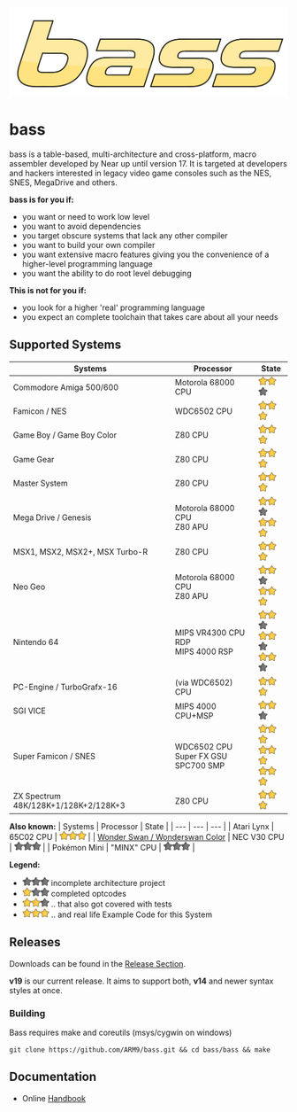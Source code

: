 ![bass](doc/bass.svg)


# bass

bass is a table-based, multi-architecture and cross-platform, macro assembler developed by Near up until version 17. It is targeted at developers and hackers interested in legacy video game consoles such as the NES, SNES, MegaDrive and others.

**bass is for you if:**
  * you want or need to work low level
  * you want to avoid dependencies
  * you target obscure systems that lack any other compiler
  * you want to build your own compiler
  * you want extensive macro features giving you the convenience of a higher-level programming language
  * you want the ability to do root level debugging

**This is not for you if:**
  * you look for a higher 'real' programming language
  * you expect an complete toolchain that takes care about all your needs

## Supported Systems

| Systems | Processor | State |
| --- | --- | --- |
| Commodore Amiga 500/600 | Motorola 68000 CPU | ![](doc/star.png)![](doc/star.png)![](doc/starless.png) |
| Famicon / NES | WDC6502 CPU | ![](doc/star.png)![](doc/star.png)![](doc/star.png) |
| Game Boy / Game Boy Color | Z80 CPU | ![](doc/star.png)![](doc/star.png)![](doc/star.png) |
| Game Gear | Z80 CPU | ![](doc/star.png)![](doc/star.png)![](doc/star.png) |
| Master System | Z80 CPU | ![](doc/star.png)![](doc/star.png)![](doc/star.png) |
| Mega Drive / Genesis | Motorola 68000 CPU <br> Z80 APU| ![](doc/star.png)![](doc/star.png)![](doc/starless.png) <br> ![](doc/star.png)![](doc/star.png)![](doc/star.png)|
| MSX1, MSX2, MSX2+, MSX Turbo-R|Z80 CPU |![](doc/star.png)![](doc/star.png)![](doc/star.png) |
| Neo Geo | Motorola 68000 CPU <br> Z80 APU| ![](doc/star.png)![](doc/star.png)![](doc/starless.png) <br> ![](doc/star.png)![](doc/star.png)![](doc/star.png)|
| Nintendo 64 | MIPS VR4300 CPU<br>RDP<br>MIPS 4000 RSP | ![](doc/star.png)![](doc/star.png)![](doc/starless.png) <br>![](doc/star.png)![](doc/star.png)![](doc/starless.png)<br>![](doc/star.png)![](doc/star.png)![](doc/starless.png) |
| PC-Engine / TurboGrafx-16 | (via WDC6502) CPU | ![](doc/star.png)![](doc/star.png)![](doc/star.png) | 
| SGI VICE | MIPS 4000 CPU+MSP | ![](doc/star.png)![](doc/star.png)![](doc/starless.png) |
| Super Famicon / SNES | WDC6502 CPU<br>Super FX GSU<br>SPC700 SMP | ![](doc/star.png)![](doc/star.png)![](doc/star.png) <br> ![](doc/star.png)![](doc/star.png)![](doc/star.png)<br> ![](doc/star.png)![](doc/star.png)![](doc/star.png)|
| ZX Spectrum 48K/128K+1/128K+2/128K+3|Z80 CPU |![](doc/star.png)![](doc/star.png)![](doc/star.png) |


**Also known:**
| Systems | Processor | State |
| --- | --- | --- |
| Atari Lynx | 65C02 CPU | ![](doc/star.png)![](doc/star.png)![](doc/star.png) |
| [Wonder Swan / Wonderswan Color](https://github.com/thar0x29a/basstess) | NEC V30 CPU | ![](doc/starless.png)![](doc/starless.png)![](doc/starless.png) |
| Pokémon Mini | "MINX" CPU | ![](doc/starless.png)![](doc/starless.png)![](doc/starless.png) |

**Legend:**
  - ![](doc/starless.png)![](doc/starless.png)![](doc/starless.png) incomplete architecture project
  - ![](doc/star.png)![](doc/starless.png)![](doc/starless.png) completed optcodes
  - ![](doc/star.png)![](doc/star.png)![](doc/starless.png) .. that also got covered with tests
  - ![](doc/star.png)![](doc/star.png)![](doc/star.png) .. and real life Example Code for this System



## Releases
Downloads can be found in the [Release Section](https://github.com/ARM9/bass/releases).

**v19** is our current release. It aims to support both, **v14** and newer syntax styles at once.

### Building
Bass requires make and coreutils (msys/cygwin on windows)
```
git clone https://github.com/ARM9/bass.git && cd bass/bass && make
```

## Documentation
  * Online [Handbook](doc/index.md)
